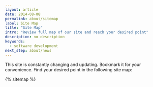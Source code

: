 ```yaml
---
layout: article
date: 2014-08-08
permalink: about/sitemap
label: Site Map
title: "Site Map"
intro: "Review full map of our site and reach your desired point"
description: no description
keywords:
  - software development
next_step: about/news
---
```


This site is constantly changing and updating. Bookmark it for your convenience. Find your desired
point in the following site map:

{% sitemap %}
